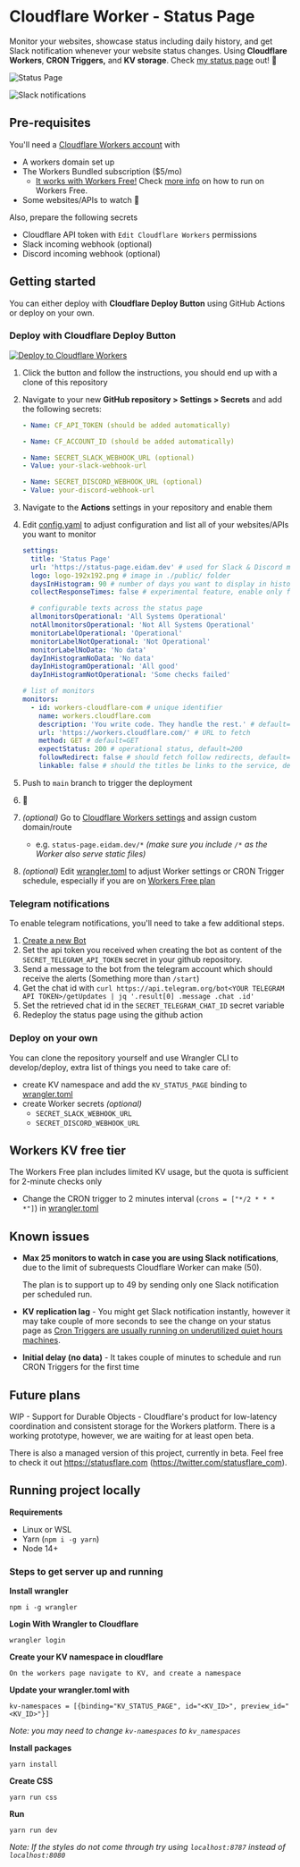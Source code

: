 # Cloudflare Worker - Status Page

Monitor your websites, showcase status including daily history, and get Slack notification whenever your website status changes. Using **Cloudflare Workers**, **CRON Triggers,** and **KV storage**. Check [my status page](https://status.supunsathsara.com) out! 🚀

![Status Page](.gitbook/assets/status_page_screenshot.png)

![Slack notifications](.gitbook/assets/slack_screenshot.png)

## Pre-requisites

You'll need a [Cloudflare Workers account](https://dash.cloudflare.com/sign-up/workers) with

- A workers domain set up
- The Workers Bundled subscription \($5/mo\)
  - [It works with Workers Free!](https://blog.cloudflare.com/workers-kv-free-tier/) Check [more info](#workers-kv-free-tier) on how to run on Workers Free.
- Some websites/APIs to watch 🙂

Also, prepare the following secrets

- Cloudflare API token with `Edit Cloudflare Workers` permissions
- Slack incoming webhook \(optional\)
- Discord incoming webhook \(optional\)

## Getting started

You can either deploy with **Cloudflare Deploy Button** using GitHub Actions or deploy on your own.

### Deploy with Cloudflare Deploy Button

[![Deploy to Cloudflare Workers](https://camo.githubusercontent.com/1f3d0b4d44a2c3f12c78bd02bae907169430e04d728006db9f97a4befa64c886/68747470733a2f2f6465706c6f792e776f726b6572732e636c6f7564666c6172652e636f6d2f627574746f6e3f706169643d74727565)](https://deploy.workers.cloudflare.com/?url=https://github.com/eidam/cf-workers-status-page)

1. Click the button and follow the instructions, you should end up with a clone of this repository
2. Navigate to your new **GitHub repository &gt; Settings &gt; Secrets** and add the following secrets:

   ```yaml
   - Name: CF_API_TOKEN (should be added automatically)

   - Name: CF_ACCOUNT_ID (should be added automatically)

   - Name: SECRET_SLACK_WEBHOOK_URL (optional)
   - Value: your-slack-webhook-url

   - Name: SECRET_DISCORD_WEBHOOK_URL (optional)
   - Value: your-discord-webhook-url
   ```

3. Navigate to the **Actions** settings in your repository and enable them
4. Edit [config.yaml](./config.yaml) to adjust configuration and list all of your websites/APIs you want to monitor

   ```yaml
   settings:
     title: 'Status Page'
     url: 'https://status-page.eidam.dev' # used for Slack & Discord messages
     logo: logo-192x192.png # image in ./public/ folder
     daysInHistogram: 90 # number of days you want to display in histogram
     collectResponseTimes: false # experimental feature, enable only for <5 monitors or on paid plans

     # configurable texts across the status page
     allmonitorsOperational: 'All Systems Operational'
     notAllmonitorsOperational: 'Not All Systems Operational'
     monitorLabelOperational: 'Operational'
     monitorLabelNotOperational: 'Not Operational'
     monitorLabelNoData: 'No data'
     dayInHistogramNoData: 'No data'
     dayInHistogramOperational: 'All good'
     dayInHistogramNotOperational: 'Some checks failed'

   # list of monitors
   monitors:
     - id: workers-cloudflare-com # unique identifier
       name: workers.cloudflare.com
       description: 'You write code. They handle the rest.' # default=empty
       url: 'https://workers.cloudflare.com/' # URL to fetch
       method: GET # default=GET
       expectStatus: 200 # operational status, default=200
       followRedirect: false # should fetch follow redirects, default=false
       linkable: false # should the titles be links to the service, default=true
   ```

5. Push to `main` branch to trigger the deployment
6. 🎉
7. _\(optional\)_ Go to [Cloudflare Workers settings](https://dash.cloudflare.com/?to=/workers) and assign custom domain/route
   - e.g. `status-page.eidam.dev/*` _\(make sure you include `/*` as the Worker also serve static files\)_
8. _\(optional\)_ Edit [wrangler.toml](./wrangler.toml) to adjust Worker settings or CRON Trigger schedule, especially if you are on [Workers Free plan](#workers-kv-free-tier)

### Telegram notifications

To enable telegram notifications, you'll need to take a few additional steps.

1. [Create a new Bot](https://core.telegram.org/bots#creating-a-new-bot)
2. Set the api token you received when creating the bot as content of the `SECRET_TELEGRAM_API_TOKEN` secret in your github repository.
3. Send a message to the bot from the telegram account which should receive the alerts (Something more than `/start`)
4. Get the chat id with `curl https://api.telegram.org/bot<YOUR TELEGRAM API TOKEN>/getUpdates | jq '.result[0] .message .chat .id'`
5. Set the retrieved chat id in the `SECRET_TELEGRAM_CHAT_ID` secret variable
6. Redeploy the status page using the github action

### Deploy on your own

You can clone the repository yourself and use Wrangler CLI to develop/deploy, extra list of things you need to take care of:

- create KV namespace and add the `KV_STATUS_PAGE` binding to [wrangler.toml](./wrangler.toml)
- create Worker secrets _\(optional\)_
  - `SECRET_SLACK_WEBHOOK_URL`
  - `SECRET_DISCORD_WEBHOOK_URL`

## Workers KV free tier

The Workers Free plan includes limited KV usage, but the quota is sufficient for 2-minute checks only

- Change the CRON trigger to 2 minutes interval (`crons = ["*/2 * * * *"]`) in [wrangler.toml](./wrangler.toml)

## Known issues

- **Max 25 monitors to watch in case you are using Slack notifications**, due to the limit of subrequests Cloudflare Worker can make \(50\).

  The plan is to support up to 49 by sending only one Slack notification per scheduled run.

- **KV replication lag** - You might get Slack notification instantly, however it may take couple of more seconds to see the change on your status page as [Cron Triggers are usually running on underutilized quiet hours machines](https://blog.cloudflare.com/introducing-cron-triggers-for-cloudflare-workers/#how-are-you-able-to-offer-this-feature-at-no-additional-cost).

- **Initial delay (no data)** - It takes couple of minutes to schedule and run CRON Triggers for the first time

## Future plans

WIP - Support for Durable Objects - Cloudflare's product for low-latency coordination and consistent storage for the Workers platform. There is a working prototype, however, we are waiting for at least open beta.

There is also a managed version of this project, currently in beta. Feel free to check it out https://statusflare.com (https://twitter.com/statusflare_com).

## Running project locally
**Requirements**
- Linux or WSL
- Yarn (`npm i -g yarn`)
- Node 14+

### Steps to get server up and running
**Install wrangler**
```
npm i -g wrangler
```

**Login With Wrangler to Cloudflare**
```
wrangler login
```

**Create your KV namespace in cloudflare**
```
On the workers page navigate to KV, and create a namespace
```

**Update your wrangler.toml with**
```
kv-namespaces = [{binding="KV_STATUS_PAGE", id="<KV_ID>", preview_id="<KV_ID>"}]
```
_Note: you may need to change `kv-namespaces` to `kv_namespaces`_

**Install packages**
```
yarn install
```

**Create CSS**
```
yarn run css
```

**Run**
```
yarn run dev
```
_Note: If the styles do not come through try using `localhost:8787` instead of `localhost:8080`_
